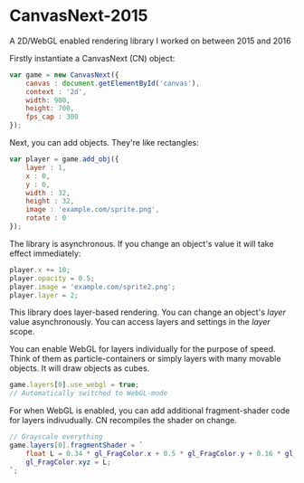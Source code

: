 # CanvasNext-2015
A 2D/WebGL enabled rendering library I worked on between 2015 and 2016

Firstly instantiate a CanvasNext (CN) object:

```javascript
var game = new CanvasNext({
    canvas : document.getElementById('canvas'),
    context : '2d',
    width: 900,
    height: 700,
    fps_cap : 300
});
```

Next, you can add objects. They're like rectangles:

```javascript
var player = game.add_obj({
    layer : 1,
    x : 0,
    y : 0,
    width : 32,
    height : 32,
    image : 'example.com/sprite.png',
    rotate : 0
});
```

The library is asynchronous. If you change an object's value it will take effect immediately:

```javascript
player.x += 10;
player.opacity = 0.5;
player.image = 'example.com/sprite2.png';
player.layer = 2;
```

This library does layer-based rendering. You can change an object's *layer* value asynchronously. You can access layers and settings in the *layer* scope. 

You can enable WebGL for layers individually for the purpose of speed. Think of them as particle-containers or simply layers with many movable objects. It will draw objects as cubes.

```javascript
game.layers[0].use_webgl = true;
// Automatically switched to WebGL-mode
```

For when WebGL is enabled, you can add additional fragment-shader code for layers indivudually. CN recompiles the shader on change.

```GLSL
// Grayscale everything
game.layers[0].fragmentShader = `
    float L = 0.34 * gl_FragColor.x + 0.5 * gl_FragColor.y + 0.16 * gl_FragColor.z;
    gl_FragColor.xyz = L;
`;
```
